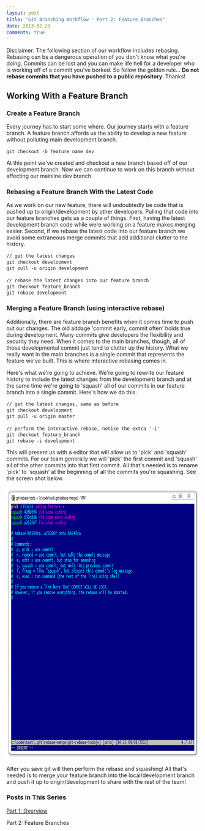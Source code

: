 ```yaml
---
layout: post
title: "Git Branching Workflow - Part 2: Feature Branches"
date: 2013-02-23
comments: true
---
```

Disclaimer: The following section of our workflow includes rebasing. Rebasing can be a dangerous operation of you don't know<!--more--> what you're doing. Commits can be lost and you can make life hell for a developer who is working off of a commit you've borked. So follow the golden rule... **Do not rebase commits that you have pushed to a public repository**. Thanks!

Working With a Feature Branch
-----------------------------

### Create a Feature Branch

Every journey has to start some where. Our journey starts with a feature branch. A feature branch affords us the 
ability to develop a new feature without polluting main development branch.

    git checkout -b feature_name dev

At this point we've created and checkout a new branch based off of our development branch. Now we can continue to work 
on this branch without affecting our mainline dev branch.

### Rebasing a Feature Branch With the Latest Code

As we work on our new feature, there will undoubtedly be code that is pushed up to origin/development by other developers. 
Pulling that code into our feature branches gets us a couple of things. First, having the latest development branch code 
while were working on a feature makes merging easier. Second, if we rebase the latest code into our feature branch we 
avoid some extraneous merge commits that add additional clutter to the history.

    // get the latest changes
    git checkout development
    git pull -u origin development
    
    // rebase the latest changes into our feature branch
    git checkout feature_branch
    git rebase development

### Merging a Feature Branch (using interactive rebase)

Additionally, there are feature branch benefits when it comes time to push out our changes. The old addage 
'commit early, commit often' holds true during development. Many commits give developers the flexibility and 
security they need. When it comes to the main branches, though, all of those developmental commit just tend to 
clutter up the history. What we really want in the main branches is a single commit that represents the feature 
we've built. This is where interactive rebasing comes in.

Here's what we're going to achieve. We're going to rewrite our feature history to include the latest changes from 
the development branch and at the same time we're going to 'squash' all of our commits in our feature branch into 
a single commit. Here's how we do this.

    // get the latest changes, same as before
    git checkout development
    git pull -u origin master
    
    // perform the interactive rebase, notice the extra '-i'
    git checkout feature_branch
    git rebase -i development

This will present us with a editor that will allow us to 'pick' and 'squash' commits. For our team generally we 
will 'pick' the first commit and 'squash' all of the other commits into that first commit. All that's needed is 
to rename 'pick' to 'squash' at the beginning of all the commits you're squashing. See the screen shot below.

<img src="/assets/images/blog/git-workflow/git-rebase.png" alt="" width="843" height="711" />

After you save git will then perform the rebase and squashing! All that's needed is to merge your feature branch 
into the local/development branch and push it up to origin/development to share with the rest of the team!

### Posts in This Series
[Part 1: Overview](/steve/blog/git-branching-workflow-part-1-overview)

Part 2: Feature Branches